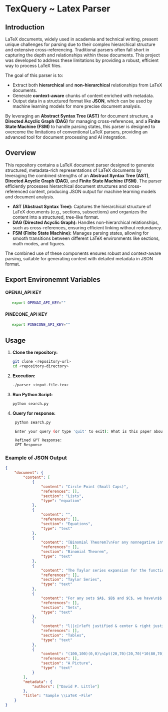 # TexQuery ~ Latex Parser

## Introduction

LaTeX documents, widely used in academia and technical writing, present unique challenges for parsing due to their complex hierarchical structure and extensive cross-referencing. Traditional parsers often fall short in capturing the depth and relationships within these documents. This project was developed to address these limitations by providing a robust, efficient way to process LaTeX files.

The goal of this parser is to:

- Extract both **hierarchical** and **non-hierarchical** relationships from LaTeX documents.
- Generate **context-aware** chunks of content enriched with metadata.
- Output data in a structured format like **JSON**, which can be used by machine learning models for more precise document analysis.

By leveraging an **Abstract Syntax Tree (AST)** for document structure, a **Directed Acyclic Graph (DAG)** for managing cross-references, and a **Finite State Machine (FSM)** to handle parsing states, this parser is designed to overcome the limitations of conventional LaTeX parsers, providing an advanced tool for document processing and AI integration.

## Overview

This repository contains a LaTeX document parser designed to generate structured, metadata-rich representations of LaTeX documents by leveraging the combined strengths of an **Abstract Syntax Tree (AST)**, **Directed Acyclic Graph (DAG)**, and **Finite State Machine (FSM)**. The parser efficiently processes hierarchical document structures and cross-referenced content, producing JSON output for machine learning models and document analysis.

- **AST (Abstract Syntax Tree):** Captures the hierarchical structure of LaTeX documents (e.g., sections, subsections) and organizes the content into a structured, tree-like format.
- **DAG (Directed Acyclic Graph):** Handles non-hierarchical relationships, such as cross-references, ensuring efficient linking without redundancy.
- **FSM (Finite State Machine):** Manages parsing states, allowing for smooth transitions between different LaTeX environments like sections, math modes, and figures.

The combined use of these components ensures robust and context-aware parsing, suitable for generating content with detailed metadata in JSON format.

## Export Environemnt Variables

#### OPENAI_API KEY
```bash
   export OPENAI_API_KEY=""
```

#### PINECONE_API KEY
```bash
   export PINECONE_API_KEY=""
```
## Usage
1. **Clone the repository:**

   ```bash
   git clone <repository-url>
   cd <repository-directory>
   ```
   
2. **Execution:**
   ```bash
   ./parser <input-file.tex>
   ```
3. **Run Python Script:**
   ```bash
   python search.py
   ```
4. **Query for response:**
   ```bash
    python search.py
   
    Enter your query (or type 'quit' to exit): What is this paper about?
   
    Refined GPT Response:
    GPT Response
   ```
### Example of JSON Output
```json
{
    "document": {
        "content": [
            {
                "content": "Circle Point (Small Caps)",
                "references": [],
                "section": "Lists",
                "type": "equation"
            },
            {
                "content": "",
                "references": [],
                "section": "Equations",
                "type": "text"
            },
            {
                "content": "[Binomial Theorem]\nFor any nonnegative integer $n$, we have\n$$(1+x)^n = _i=0^n n ix^i$$\n",
                "references": [],
                "section": "Binomial Theorem",
                "type": "text"
            },
            {
                "content": "The Taylor series expansion for the function $e^x$ is given by\ne^x = 1 + x + 2+ 6+ = _n0n!",
                "references": [],
                "section": "Taylor Series",
                "type": "text"
            },
            {
                "content": "For any sets $A$, $B$ and $C$, we have\n$$ (AB)-(C-A) = A (B-C)$$\n(AB)-(C-A) &=& (AB) (C-A)^c&=& (AB) (C A^c)^c &=& (AB) (C^c A) &=& A (BC^c) &=& A (B-C)\n",
                "references": [],
                "section": "Sets",
                "type": "text"
            },
            {
                "content": "l||c|rleft justified & center & right justified 1 & 3.14159 & 5 2.4678 & 3 &  1234 3.4678 & 6.14159 & 1239\n",
                "references": [],
                "section": "Tables",
                "type": "text"
            },
            {
                "content": "(100,100)(0,0)\n1pt(20,70)(20,70)*10(80,70)(80,70)*10(40,40)(1,2)10(60,40)(-1,2)10(40,40)(1,0)20(50,20)(80,10)[b](0,90)(4,0)10(1,3)4(100,90)(-4,0)10(-1,3)4",
                "references": [],
                "section": "A Picture",
                "type": "text"
            }
        ],
        "metadata": {
            "authors": ["David P. Little"]
        },
        "title": "Sample \\LaTeX ~File"
    }
}
```
